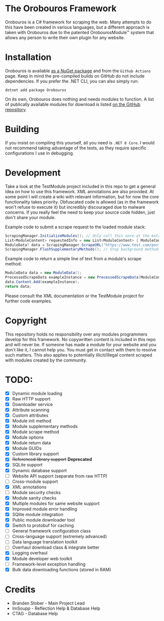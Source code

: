 # The Orobouros Framework
Orobouros is a C# framework for scraping the web. Many attempts to do this have been created in various languages, but a different approach is taken with Orobouros due to the patented OrobourosModule™ system that allows any person to write their own plugin for any website.

# Installation
Orobouros is available [as a NuGet package](https://www.nuget.org/packages/Orobouros) and from the ``Github Actions`` page. Keep in mind the pre-compiled builds on GitHub do not include dependencies. If you prefer the .NET CLI, you can also simply run:

```
dotnet add package Orobouros
```

On its own, Orobouros does nothing and needs modules to function. A list of publically available modules for download is listed [on the GitHub repository](https://github.com/BrandenStoberReal/Orobouros-Public-Modules).

# Building
If you insist on compiling this yourself, all you need is ``.NET 8 Core``. I would not recommend taking advantage of the tests, as they require specific configurations I use in debugging.

# Development
Take a look at the TestModule project included in this repo to get a general idea on how to use this framework. XML annotations are also provided. At some point I will create a wiki with relevant information, but for now the core functionality takes priority. Obfuscated code is allowed (as in the framework won't refuse to execute it) but incredibly discouraged due to malware concerns. If you really feel the need to keep your source code hidden, just don't share your module.

Example code to submit a scrape request to the loaded module stack:
```csharp
ScrapingManager.InitializeModules(); // Only call this once at the entry point of your application
List<ModuleContent> requestedInfo = new List<ModuleContent> { ModuleContent.Text }; // Content you want to request from the modules. How this is handled is entirely dependent on the module's developer.
ModuleData? data = ScrapingManager.ScrapeURL("https://www.test.com/posts/posthere", requestedInfo); // Perform scrape request and wait for the returned data.
ScrapingManager.FlushSupplementaryMethods(); // Stop background methods. This should be called at least once when the application is exiting.
```

Example code to return a simple line of text from a module's scrape method:
```csharp
ModuleData data = new ModuleData();
ProcessedScrapeData exampleInstance = new ProcessedScrapeData(ModuleContent.Text, parameters.URL, "Hello World!");
data.Content.Add(exampleInstance);
return data;
```

Please consult the XML documentation or the TestModule project for further code examples.

# Copyright
This repository holds no responsibility over any modules programmers develop for this framework. No copywritten content is included in this repo and will never be. If someone has made a module for your website and you don't like it, I cannot help you. You must get in contact with them to resolve such matters. This also applies to potentially illicit/illegal content scraped with modules created by the community. 

# TODO:
- [x] Dynamic module loading
- [x] Raw HTTP support
- [x] Downloader service
- [x] Attribute scanning
- [x] Custom attributes
- [x] Module init method
- [x] Module supplementary methods
- [x] Module scrape method
- [x] Module options
- [x] Module return data
- [x] Module GUIDs
- [x] Custom library support
- [x] ~~Referenced library support~~ **Deprecated**
- [x] SQLite support
- [x] Dynamic database support
- [ ] Website API support (separate from raw HTTP)
- [ ] Cross-module support
- [x] XML annotations
- [ ] Module security checks
- [x] Module sanity checks
- [x] Multiple modules for same website support
- [x] Improved module error handling
- [x] SQlite module integration
- [x] Public module downloader tool
- [x] Switch to protobuf for caching
- [ ] General framework configuration class
- [ ] Cross-language support (extremely advanced)
- [ ] Data language translation toolkit
- [ ] Overhaul download class & integrate better
- [x] Logging overhaul
- [x] Module developer web toolkit
- [ ] Framework-level exception handling
- [x] Bulk data downloading functions (stored in RAM)

# Credits
- Branden Stober - Main Project Lead
- ImSoupp - Reflection Help & Database Help
- CTAG - Database Help
